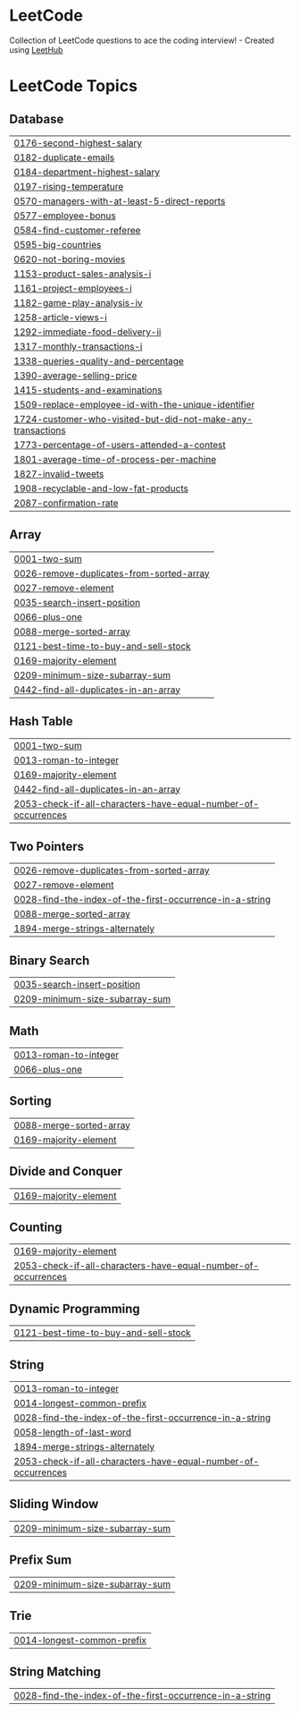# LeetCode
Collection of LeetCode questions to ace the coding interview! - Created using [LeetHub](https://github.com/QasimWani/LeetHub)

<!---LeetCode Topics Start-->
# LeetCode Topics
## Database
|  |
| ------- |
| [0176-second-highest-salary](https://github.com/surajsohigh/LeetCode/tree/master/0176-second-highest-salary) |
| [0182-duplicate-emails](https://github.com/surajsohigh/LeetCode/tree/master/0182-duplicate-emails) |
| [0184-department-highest-salary](https://github.com/surajsohigh/LeetCode/tree/master/0184-department-highest-salary) |
| [0197-rising-temperature](https://github.com/surajsohigh/LeetCode/tree/master/0197-rising-temperature) |
| [0570-managers-with-at-least-5-direct-reports](https://github.com/surajsohigh/LeetCode/tree/master/0570-managers-with-at-least-5-direct-reports) |
| [0577-employee-bonus](https://github.com/surajsohigh/LeetCode/tree/master/0577-employee-bonus) |
| [0584-find-customer-referee](https://github.com/surajsohigh/LeetCode/tree/master/0584-find-customer-referee) |
| [0595-big-countries](https://github.com/surajsohigh/LeetCode/tree/master/0595-big-countries) |
| [0620-not-boring-movies](https://github.com/surajsohigh/LeetCode/tree/master/0620-not-boring-movies) |
| [1153-product-sales-analysis-i](https://github.com/surajsohigh/LeetCode/tree/master/1153-product-sales-analysis-i) |
| [1161-project-employees-i](https://github.com/surajsohigh/LeetCode/tree/master/1161-project-employees-i) |
| [1182-game-play-analysis-iv](https://github.com/surajsohigh/LeetCode/tree/master/1182-game-play-analysis-iv) |
| [1258-article-views-i](https://github.com/surajsohigh/LeetCode/tree/master/1258-article-views-i) |
| [1292-immediate-food-delivery-ii](https://github.com/surajsohigh/LeetCode/tree/master/1292-immediate-food-delivery-ii) |
| [1317-monthly-transactions-i](https://github.com/surajsohigh/LeetCode/tree/master/1317-monthly-transactions-i) |
| [1338-queries-quality-and-percentage](https://github.com/surajsohigh/LeetCode/tree/master/1338-queries-quality-and-percentage) |
| [1390-average-selling-price](https://github.com/surajsohigh/LeetCode/tree/master/1390-average-selling-price) |
| [1415-students-and-examinations](https://github.com/surajsohigh/LeetCode/tree/master/1415-students-and-examinations) |
| [1509-replace-employee-id-with-the-unique-identifier](https://github.com/surajsohigh/LeetCode/tree/master/1509-replace-employee-id-with-the-unique-identifier) |
| [1724-customer-who-visited-but-did-not-make-any-transactions](https://github.com/surajsohigh/LeetCode/tree/master/1724-customer-who-visited-but-did-not-make-any-transactions) |
| [1773-percentage-of-users-attended-a-contest](https://github.com/surajsohigh/LeetCode/tree/master/1773-percentage-of-users-attended-a-contest) |
| [1801-average-time-of-process-per-machine](https://github.com/surajsohigh/LeetCode/tree/master/1801-average-time-of-process-per-machine) |
| [1827-invalid-tweets](https://github.com/surajsohigh/LeetCode/tree/master/1827-invalid-tweets) |
| [1908-recyclable-and-low-fat-products](https://github.com/surajsohigh/LeetCode/tree/master/1908-recyclable-and-low-fat-products) |
| [2087-confirmation-rate](https://github.com/surajsohigh/LeetCode/tree/master/2087-confirmation-rate) |
## Array
|  |
| ------- |
| [0001-two-sum](https://github.com/surajsohigh/LeetCode/tree/master/0001-two-sum) |
| [0026-remove-duplicates-from-sorted-array](https://github.com/surajsohigh/LeetCode/tree/master/0026-remove-duplicates-from-sorted-array) |
| [0027-remove-element](https://github.com/surajsohigh/LeetCode/tree/master/0027-remove-element) |
| [0035-search-insert-position](https://github.com/surajsohigh/LeetCode/tree/master/0035-search-insert-position) |
| [0066-plus-one](https://github.com/surajsohigh/LeetCode/tree/master/0066-plus-one) |
| [0088-merge-sorted-array](https://github.com/surajsohigh/LeetCode/tree/master/0088-merge-sorted-array) |
| [0121-best-time-to-buy-and-sell-stock](https://github.com/surajsohigh/LeetCode/tree/master/0121-best-time-to-buy-and-sell-stock) |
| [0169-majority-element](https://github.com/surajsohigh/LeetCode/tree/master/0169-majority-element) |
| [0209-minimum-size-subarray-sum](https://github.com/surajsohigh/LeetCode/tree/master/0209-minimum-size-subarray-sum) |
| [0442-find-all-duplicates-in-an-array](https://github.com/surajsohigh/LeetCode/tree/master/0442-find-all-duplicates-in-an-array) |
## Hash Table
|  |
| ------- |
| [0001-two-sum](https://github.com/surajsohigh/LeetCode/tree/master/0001-two-sum) |
| [0013-roman-to-integer](https://github.com/surajsohigh/LeetCode/tree/master/0013-roman-to-integer) |
| [0169-majority-element](https://github.com/surajsohigh/LeetCode/tree/master/0169-majority-element) |
| [0442-find-all-duplicates-in-an-array](https://github.com/surajsohigh/LeetCode/tree/master/0442-find-all-duplicates-in-an-array) |
| [2053-check-if-all-characters-have-equal-number-of-occurrences](https://github.com/surajsohigh/LeetCode/tree/master/2053-check-if-all-characters-have-equal-number-of-occurrences) |
## Two Pointers
|  |
| ------- |
| [0026-remove-duplicates-from-sorted-array](https://github.com/surajsohigh/LeetCode/tree/master/0026-remove-duplicates-from-sorted-array) |
| [0027-remove-element](https://github.com/surajsohigh/LeetCode/tree/master/0027-remove-element) |
| [0028-find-the-index-of-the-first-occurrence-in-a-string](https://github.com/surajsohigh/LeetCode/tree/master/0028-find-the-index-of-the-first-occurrence-in-a-string) |
| [0088-merge-sorted-array](https://github.com/surajsohigh/LeetCode/tree/master/0088-merge-sorted-array) |
| [1894-merge-strings-alternately](https://github.com/surajsohigh/LeetCode/tree/master/1894-merge-strings-alternately) |
## Binary Search
|  |
| ------- |
| [0035-search-insert-position](https://github.com/surajsohigh/LeetCode/tree/master/0035-search-insert-position) |
| [0209-minimum-size-subarray-sum](https://github.com/surajsohigh/LeetCode/tree/master/0209-minimum-size-subarray-sum) |
## Math
|  |
| ------- |
| [0013-roman-to-integer](https://github.com/surajsohigh/LeetCode/tree/master/0013-roman-to-integer) |
| [0066-plus-one](https://github.com/surajsohigh/LeetCode/tree/master/0066-plus-one) |
## Sorting
|  |
| ------- |
| [0088-merge-sorted-array](https://github.com/surajsohigh/LeetCode/tree/master/0088-merge-sorted-array) |
| [0169-majority-element](https://github.com/surajsohigh/LeetCode/tree/master/0169-majority-element) |
## Divide and Conquer
|  |
| ------- |
| [0169-majority-element](https://github.com/surajsohigh/LeetCode/tree/master/0169-majority-element) |
## Counting
|  |
| ------- |
| [0169-majority-element](https://github.com/surajsohigh/LeetCode/tree/master/0169-majority-element) |
| [2053-check-if-all-characters-have-equal-number-of-occurrences](https://github.com/surajsohigh/LeetCode/tree/master/2053-check-if-all-characters-have-equal-number-of-occurrences) |
## Dynamic Programming
|  |
| ------- |
| [0121-best-time-to-buy-and-sell-stock](https://github.com/surajsohigh/LeetCode/tree/master/0121-best-time-to-buy-and-sell-stock) |
## String
|  |
| ------- |
| [0013-roman-to-integer](https://github.com/surajsohigh/LeetCode/tree/master/0013-roman-to-integer) |
| [0014-longest-common-prefix](https://github.com/surajsohigh/LeetCode/tree/master/0014-longest-common-prefix) |
| [0028-find-the-index-of-the-first-occurrence-in-a-string](https://github.com/surajsohigh/LeetCode/tree/master/0028-find-the-index-of-the-first-occurrence-in-a-string) |
| [0058-length-of-last-word](https://github.com/surajsohigh/LeetCode/tree/master/0058-length-of-last-word) |
| [1894-merge-strings-alternately](https://github.com/surajsohigh/LeetCode/tree/master/1894-merge-strings-alternately) |
| [2053-check-if-all-characters-have-equal-number-of-occurrences](https://github.com/surajsohigh/LeetCode/tree/master/2053-check-if-all-characters-have-equal-number-of-occurrences) |
## Sliding Window
|  |
| ------- |
| [0209-minimum-size-subarray-sum](https://github.com/surajsohigh/LeetCode/tree/master/0209-minimum-size-subarray-sum) |
## Prefix Sum
|  |
| ------- |
| [0209-minimum-size-subarray-sum](https://github.com/surajsohigh/LeetCode/tree/master/0209-minimum-size-subarray-sum) |
## Trie
|  |
| ------- |
| [0014-longest-common-prefix](https://github.com/surajsohigh/LeetCode/tree/master/0014-longest-common-prefix) |
## String Matching
|  |
| ------- |
| [0028-find-the-index-of-the-first-occurrence-in-a-string](https://github.com/surajsohigh/LeetCode/tree/master/0028-find-the-index-of-the-first-occurrence-in-a-string) |
<!---LeetCode Topics End-->